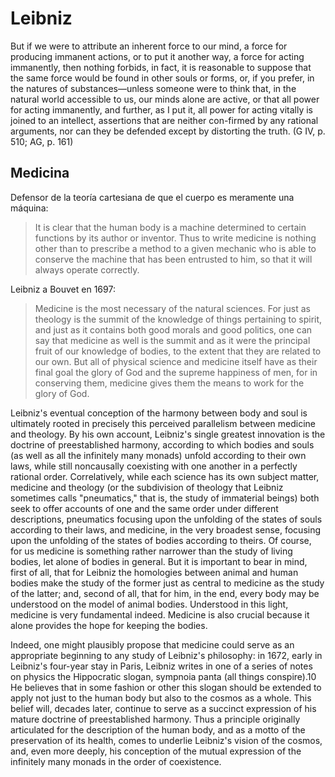 # Leibniz

But if we were to attribute an inherent force to our mind, a force for producing immanent actions, or to put it another way, a force for acting immanently, then nothing forbids, in fact, it is reasonable to suppose that the same force would be found in other souls or forms, or, if you prefer, in the natures of substances—unless someone were to think that, in the natural world accessible to us, our minds alone are active, or that all power for acting immanently, and further, as I put it, all power for acting vitally is joined to an intellect, assertions that are neither con-firmed by any rational arguments, nor can they be defended except by distorting the truth. (G IV, p. 510; AG, p. 161)

## Medicina

Defensor de la teoría cartesiana de que el cuerpo es meramente una máquina:

>It is clear that the human body is a machine determined to certain functions by its author or inventor. Thus to write medicine is nothing other than to prescribe a method to a given mechanic who is able to conserve the machine that has been entrusted to him, so that it will always operate correctly.

Leibniz a Bouvet en 1697: 

>Medicine is the most necessary of the natural sciences. For just as theology is the summit of the knowledge of things pertaining to spirit, and just as it contains both good morals and good politics, one can say that medicine as well is the summit and as it were the principal fruit of our knowledge of bodies, to the extent that they are related to our own. But all of physical science and medicine itself have as their final goal the glory of God and the supreme happiness of men, for in conserving them, medicine gives them the means to work for the glory of God.

Leibniz's eventual conception of the harmony between body and soul is ultimately rooted in precisely this perceived parallelism between medicine and theology. By his own account, Leibniz's single greatest innovation is the doctrine of preestablished harmony, according to which bodies and souls (as well as all the infinitely many monads) unfold according to their own laws, while still noncausally coexisting with one another in a perfectly rational order. Correlatively, while each science has its own subject matter, medicine and theology (or the subdivision of theology that Leibniz sometimes calls "pneumatics," that is, the study of immaterial beings) both seek to offer accounts of one and the same order under different descriptions, pneumatics focusing upon the unfolding of the states of souls according to their laws, and medicine, in the very broadest sense, focusing upon the unfolding of the states of bodies according to theirs. Of course, for us medicine is something rather narrower than the study of living bodies, let alone of bodies in general. But it is important to bear in mind, first of all, that for Leibniz the homologies between animal and human bodies make the study of the former just as central to medicine as the study of the latter; and, second of all, that for him, in the end, every body may be understood on the model of animal bodies. Understood in this light, medicine is very fundamental indeed. Medicine is also crucial because it alone provides the hope for keeping the bodies.

Indeed, one might plausibly propose that medicine could serve as an appropriate beginning to any study of Leibniz's philosophy: in 1672, early in Leibniz's four-year stay in Paris, Leibniz writes in one of a series of notes on physics the Hippocratic slogan, sympnoia panta (all things conspire).10 He believes that in some fashion or other this slogan should be extended to apply not just to the human body but also to the cosmos as a whole. This belief will, decades later, continue to serve as a succinct expression of his mature doctrine of preestablished harmony. Thus a principle originally articulated for the description of the human body, and as a motto of the preservation of its health, comes to underlie Leibniz's vision of the cosmos, and, even more deeply, his conception of the mutual expression of the infinitely many monads in the order of coexistence.

